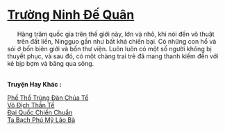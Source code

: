 <a href="https://truyentiki.com/truong-ninh-de-quan.33547/" title="Trường Ninh Đế Quân"><h1>Trường Ninh Đế Quân</h1></a><div style="display:table"><img align="right" style="float: left; padding: 10px;" src="https://truyentiki.com/images/story/200x260/truong-ninh-de-quan-1591157041.jpg" alt="">Hàng trăm quốc gia trên thế giới này, lớn và nhỏ, khi nói đến võ thuật trên đất liền, Ningguo gần như bất khả chiến bại. Có những con hổ và sói ở bốn biên giới và bốn thư viện. Luôn luôn có một số người không bị thuyết phục, và sau đó, có một chàng trai trẻ đã mang thanh kiếm đến với kẻ bịp bợm và băng qua sông.</div><p><br><b>Truyện Hay Khác :</b></p><a href="https://truyentiki.com/phe-tho-trung-dan-chua-te.33546/" alt="Phế Thổ Trùng Đàn Chúa Tể">Phế Thổ Trùng Đàn Chúa Tể</a><br/><a href="https://github.com/nownovels/top500/tree/master/truyenhay/33845/" alt="Vô Địch Thần Tế">Vô Địch Thần Tế</a><br/><a href="https://github.com/nownovels/top500/tree/master/truyenhay/33824/" alt="Đại Quốc Chiến Chuẩn">Đại Quốc Chiến Chuẩn</a><br/><a href="https://github.com/nownovels/top500/tree/master/truyenhay/33709/" alt="Ta Bạch Phú Mỹ Lão Bà">Ta Bạch Phú Mỹ Lão Bà</a><br/>